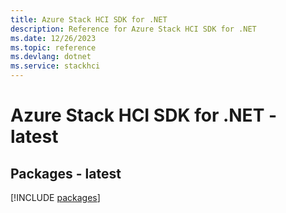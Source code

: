 ```yaml
---
title: Azure Stack HCI SDK for .NET
description: Reference for Azure Stack HCI SDK for .NET
ms.date: 12/26/2023
ms.topic: reference
ms.devlang: dotnet
ms.service: stackhci
---
```

# Azure Stack HCI SDK for .NET - latest
## Packages - latest
[!INCLUDE [packages](stack-hci-index.md)]